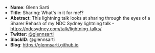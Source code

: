 * **Name**: Glenn Sarti
* **Title**: Sharing: What's in it for me!?
* **Abstract**: This lightning talk looks at sharing through the eyes of a Sharer
Rehash of my NDC Sydney lightning talk - https://ndcsydney.com/talk/lightning-talks/
* **Twitter**: [@glennsarti](https://twitter.com/glennsarti)
* **SlackID**: @glennsarti
* **Blog**: https://glennsarti.github.io

